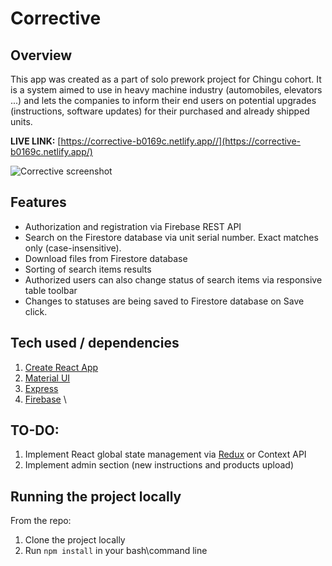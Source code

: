 # Corrective
## Overview
This app was created as a part of solo prework project for Chingu cohort.  It is a system aimed to use in heavy machine industry (automobiles, elevators ...) and lets the companies to inform their end users on potential upgrades (instructions, software updates) for their purchased and  already shipped units. 

**LIVE LINK:** [https://corrective-b0169c.netlify.app//](https://corrective-b0169c.netlify.app/)

![Corrective screenshot](https://user-images.githubusercontent.com/47148325/151711015-308e8515-0db0-40ce-bc68-6415a50dc679.png)


## Features

 - Authorization and registration via Firebase REST API
 - Search on the Firestore database via unit serial number. Exact matches only (case-insensitive). 
 - Download files from Firestore database
 - Sorting of search items results
 - Authorized users can also change status of search items via responsive table toolbar
 - Changes to statuses are being saved to Firestore database on Save click.

## Tech used / dependencies
1.  [Create React App](https://reactjs.org/docs/create-a-new-react-app.html)
2. [Material UI](https://mui.com/)
3. [Express](https://expressjs.com/)
4. [Firebase](https://firebase.google.com/) \\

## TO-DO:
1. Implement React global state management via [Redux](https://redux.js.org/) or Context API
2. Implement admin section (new instructions and products upload)

## Running the project locally
From the repo:
1. Clone the project locally
2. Run `npm install` in your bash\command line